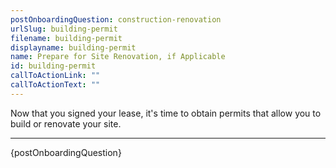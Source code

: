 ```yaml
---
postOnboardingQuestion: construction-renovation
urlSlug: building-permit
filename: building-permit
displayname: building-permit
name: Prepare for Site Renovation, if Applicable
id: building-permit
callToActionLink: ""
callToActionText: ""
---
```


Now that you signed your lease, it's time to obtain permits that allow you to build or renovate your site.
- - -
{postOnboardingQuestion}
